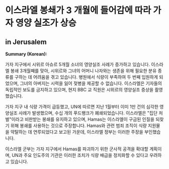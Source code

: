 # 이스라엘 봉쇄가 3 개월에 들어감에 따라 가자 영양 실조가 상승

in Jerusalem
---
**Summary (Korean):**

가자 지구에서 시위르 아슈르 5개월 소녀의 영양실조 사례가 증가하고 있습니다. 이스라엘 봉쇄 3개월째를 맞아, 시위르와 그녀의 어머니 나자와는 생존을 위해 필요한 분유 종류를 구하는 데 어려움을 겪고 있습니다. 병원에서 식량이 부족하여 두 번째 입원하게 되었으며, 그녀의 아버지는 시력을 잃어 젖병을 제공할 수 없습니다. 이스라엘은 기자들의 독립적인 보도를 금지하고 있으며, 현지 BBC 교 직원은 시위르의 영양실조 증상을 촬영했습니다.

가자 지구 내 식량 가격이 급등했고, UN에 따르면 지난 1월부터 이미 1만 건의 심각한 영양실조 사례가 발생했으며, 수십 개의 푸드뱅크가 폐쇄되었습니다. 이스라엘은 "집단 처벌"이라고 비판받는 봉쇄를 유지하고 있으며, Hamas는 이스라엘이 구금된 인질을 되찾기 위해 봉쇄를 사용하는 것으로 주장합니다. Hamas와 관련 범죄 조직이 식량 지원물을 약탈하는 데 연루되었다고 보고된 가운데, 이스라엘 정부는 이러한 주장을 부인했습니다.

이스라엘 군부는 가자 지구에서 Hamas를 파괴하기 위한 군사적 공격을 확대할 계획이며, UN과 주요 인도주의 기관은 이러한 조치가 식량 배급을 정치화할 수 있다고 우려하고 있습니다.